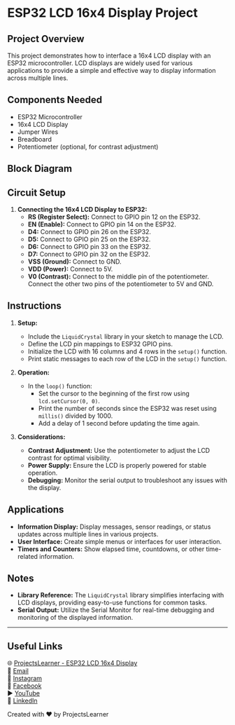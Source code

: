 # ESP32 LCD 16x4 Display Project

## Project Overview
This project demonstrates how to interface a 16x4 LCD display with an ESP32 microcontroller. LCD displays are widely used for various applications to provide a simple and effective way to display information across multiple lines.

## Components Needed
- ESP32 Microcontroller
- 16x4 LCD Display
- Jumper Wires
- Breadboard
- Potentiometer (optional, for contrast adjustment)

## Block Diagram


## Circuit Setup
1. **Connecting the 16x4 LCD Display to ESP32:**
   - **RS (Register Select):** Connect to GPIO pin 12 on the ESP32.
   - **EN (Enable):** Connect to GPIO pin 14 on the ESP32.
   - **D4:** Connect to GPIO pin 26 on the ESP32.
   - **D5:** Connect to GPIO pin 25 on the ESP32.
   - **D6:** Connect to GPIO pin 33 on the ESP32.
   - **D7:** Connect to GPIO pin 32 on the ESP32.
   - **VSS (Ground):** Connect to GND.
   - **VDD (Power):** Connect to 5V.
   - **V0 (Contrast):** Connect to the middle pin of the potentiometer. Connect the other two pins of the potentiometer to 5V and GND.

## Instructions
1. **Setup:**
   - Include the `LiquidCrystal` library in your sketch to manage the LCD.
   - Define the LCD pin mappings to ESP32 GPIO pins.
   - Initialize the LCD with 16 columns and 4 rows in the `setup()` function.
   - Print static messages to each row of the LCD in the `setup()` function.

2. **Operation:**
   - In the `loop()` function:
     - Set the cursor to the beginning of the first row using `lcd.setCursor(0, 0)`.
     - Print the number of seconds since the ESP32 was reset using `millis()` divided by 1000.
     - Add a delay of 1 second before updating the time again.

3. **Considerations:**
   - **Contrast Adjustment:** Use the potentiometer to adjust the LCD contrast for optimal visibility.
   - **Power Supply:** Ensure the LCD is properly powered for stable operation.
   - **Debugging:** Monitor the serial output to troubleshoot any issues with the display.

## Applications
- **Information Display:** Display messages, sensor readings, or status updates across multiple lines in various projects.
- **User Interface:** Create simple menus or interfaces for user interaction.
- **Timers and Counters:** Show elapsed time, countdowns, or other time-related information.

## Notes
- **Library Reference:** The `LiquidCrystal` library simplifies interfacing with LCD displays, providing easy-to-use functions for common tasks.
- **Serial Output:** Utilize the Serial Monitor for real-time debugging and monitoring of the displayed information.

---

## Useful Links
🌐 [ProjectsLearner - ESP32 LCD 16x4 Display](https://projectslearner.com/learn/esp32-lcd-16x4-display)  
📧 [Email](mailto:projectslearner@gmail.com)  
📸 [Instagram](https://www.instagram.com/projectslearner/)  
📘 [Facebook](https://www.facebook.com/projectslearner)  
▶️ [YouTube](https://www.youtube.com/@ProjectsLearner)  
📘 [LinkedIn](https://www.linkedin.com/in/projectslearner)

Created with ❤️ by ProjectsLearner